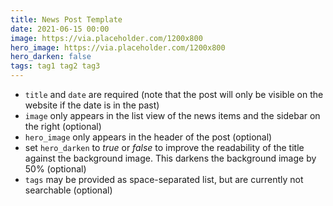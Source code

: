 ```yaml
---
title: News Post Template
date: 2021-06-15 00:00
image: https://via.placeholder.com/1200x800
hero_image: https://via.placeholder.com/1200x800
hero_darken: false
tags: tag1 tag2 tag3
---
```


* `title` and `date` are required (note that the post will only be visible on the website if the date is in the past)
* `image` only appears in the list view of the news items and the sidebar on the right (optional)
* `hero_image` only appears in the header of the post (optional)
* set `hero_darken` to *true* or *false* to improve the readability of the title against the background image. This darkens the background image by 50% (optional)
* `tags` may be provided as space-separated list, but are currently not searchable (optional)